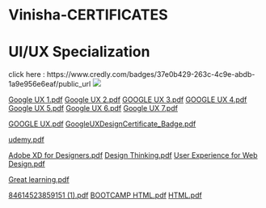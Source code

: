 # Vinisha-CERTIFICATES

<h1>UI/UX Specialization</h1>
click here : https://www.credly.com/badges/37e0b429-263c-4c9e-abdb-1a9e956e6eaf/public_url
<img src="https://images.credly.com/size/680x680/images/f4b9febb-69f6-46d8-8797-1e504ebfe0f8/GCC_badge_UX_1000x1000.png">


[Google UX 1.pdf](https://github.com/VINISHAVEERA/Vinisha-CERTIFICATES/files/13390125/Google.UX.1.pdf)
[Google UX 2.pdf](https://github.com/VINISHAVEERA/Vinisha-CERTIFICATES/files/13390124/Google.UX.2.pdf)
[GOOGLE UX 3.pdf](https://github.com/VINISHAVEERA/Vinisha-CERTIFICATES/files/13390123/GOOGLE.UX.3.pdf)
[GOOGLE UX  4.pdf](https://github.com/VINISHAVEERA/Vinisha-CERTIFICATES/files/13390126/GOOGLE.UX.4.pdf)
[Google UX 5.pdf](https://github.com/VINISHAVEERA/Vinisha-CERTIFICATES/files/13390135/Google.UX.5.pdf)
[Google UX 6.pdf](https://github.com/VINISHAVEERA/Vinisha-CERTIFICATES/files/13390134/Google.UX.6.pdf)
[Google UX 7.pdf](https://github.com/VINISHAVEERA/Vinisha-CERTIFICATES/files/13390133/Google.UX.7.pdf)


[GOOGLE UX.pdf](https://github.com/VINISHAVEERA/Vinisha-CERTIFICATES/files/13390139/GOOGLE.UX.pdf)
[GoogleUXDesignCertificate_Badge.pdf](https://github.com/VINISHAVEERA/Vinisha-CERTIFICATES/files/13390138/GoogleUXDesignCertificate_Badge.pdf)


[udemy.pdf](https://github.com/VINISHAVEERA/Vinisha-CERTIFICATES/files/13390141/udemy.pdf)

[Adobe XD for Designers.pdf](https://github.com/VINISHAVEERA/Vinisha-CERTIFICATES/files/13390150/Adobe.XD.for.Designers.pdf)
[Design Thinking.pdf](https://github.com/VINISHAVEERA/Vinisha-CERTIFICATES/files/13390149/Design.Thinking.pdf)
[User Experience for Web Design.pdf](https://github.com/VINISHAVEERA/Vinisha-CERTIFICATES/files/13390148/User.Experience.for.Web.Design.pdf)

[Great learning.pdf](https://github.com/VINISHAVEERA/Vinisha-CERTIFICATES/files/13390168/Great.learning.pdf)

[84614523859151 (1).pdf](https://github.com/VINISHAVEERA/Vinisha-CERTIFICATES/files/13390163/84614523859151.1.pdf)
[BOOTCAMP HTML.pdf](https://github.com/VINISHAVEERA/Vinisha-CERTIFICATES/files/13390162/BOOTCAMP.HTML.pdf)
[HTML.pdf](https://github.com/VINISHAVEERA/Vinisha-CERTIFICATES/files/13390160/HTML.pdf)
